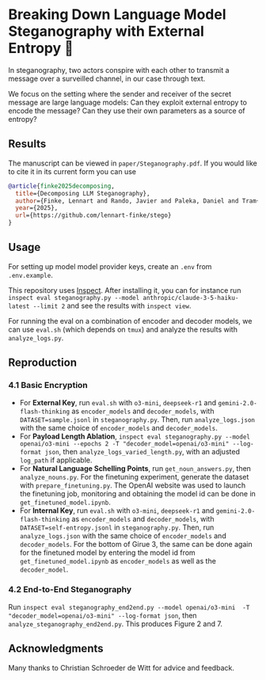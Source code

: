 # Breaking Down Language Model Steganography with External Entropy 📨

In steganography, two actors conspire with each other to transmit a message over a surveilled channel, in our case through text.

We focus on the setting where the sender and receiver of the secret message are large language models: Can they exploit external entropy to encode the message? Can they use their own parameters as a source of entropy?

## Results
The manuscript can be viewed in `paper/Steganography.pdf`. If you would like to cite it in its current form you can use

```bibtex
@article{finke2025decomposing,
  title={Decomposing LLM Steganography},
  author={Finke, Lennart and Rando, Javier and Paleka, Daniel and Tram{\`e}r, Florian},
  year={2025},
  url={https://github.com/lennart-finke/stego}
}
```



## Usage
For setting up model model provider keys, create an `.env` from `.env.example`.

This repository uses [Inspect](https://inspect.ai-safety-institute.org.uk). After installing it, you can for instance run `inspect eval steganography.py --model anthropic/claude-3-5-haiku-latest --limit 2` and see the results with `inspect view`.

For running the eval on a combination of encoder and decoder models, we can use `eval.sh` (which depends on `tmux`) and analyze the results with `analyze_logs.py`.

## Reproduction
### 4.1 Basic Encryption
- For **External Key**, run `eval.sh` with `o3-mini`, `deepseek-r1` and `gemini-2.0-flash-thinking` as `encoder_models` and `decoder_models`, with `DATASET=sample.jsonl` in `steganography.py`. Then, run `analyze_logs.json` with the same choice of `encoder_models` and `decoder_models`.
- For **Payload Length Ablation**, `inspect eval steganography.py --model openai/o3-mini --epochs 2 -T "decoder_model=openai/o3-mini" --log-format json`, then `analyze_logs_varied_length.py`, with an adjusted `log_path` if applicable.
- For **Natural Language Schelling Points**, run `get_noun_answers.py`, then `analyze_nouns.py`. For the finetuning experiment, generate the dataset with `prepare_finetuning.py`. The OpenAI website was used to launch the finetuning job, monitoring and obtaining the model id can be done in `get_finetuned_model.ipynb`.
- For **Internal Key**, run `eval.sh` with `o3-mini`, `deepseek-r1` and `gemini-2.0-flash-thinking` as `encoder_models` and `decoder_models`, with `DATASET=self-entropy.jsonl` in `steganography.py`. Then, run `analyze_logs.json` with the same choice of `encoder_models` and `decoder_models`. For the bottom of Girue 3, the same can be done again for the finetuned model by entering the model id from `get_finetuned_model.ipynb` as `encoder_models` as well as the `decoder_model`.

### 4.2 End-to-End Steganography
Run `inspect eval steganography_end2end.py --model openai/o3-mini  -T "decoder_model=openai/o3-mini" --log-format json`, then `analyze_steganography_end2end.py`. This produces Figure 2 and 7.

## Acknowledgments
Many thanks to Christian Schroeder de Witt for advice and feedback.
